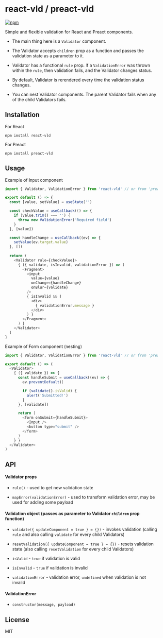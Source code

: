 # react-vld / preact-vld

[![npm](https://img.shields.io/npm/v/react-vld.svg)](https://www.npmjs.com/package/react-vld)

Simple and flexible validation for React and Preact components. 

- The main thing here is a `Validator` component. 

- The Validator accepts `children` prop as a function and passes the validation state as a parameter to it.

- Validator has a functional `rule` prop. If a `ValidationError` was thrown within the `rule`, then validation fails, and the Validator changes status.

- By default, Validator is rerendered every time the validation status changes.

- You can nest Validator components. The parent Validator fails when any of the child Validators fails.

## Installation

For React
```
npm install react-vld
```

For Preact
```
npm install preact-vld
```

## Usage

Example of Input component

```javascript
import { Validator, ValidationError } from 'react-vld' // or from 'preact-vld'

export default () => {
  const [value, setValue] = useState('')

  const checkValue = useCallback(() => {
    if (value.trim() === '') {
      throw new ValidationError('Required field')
    }
  }, [value])

  const handleChange = useCallback((ev) => {
    setValue(ev.target.value)
  }, [])
  
  return (
    <Validator rule={checkValue}>
      { ({ validate, isInvalid, validationError }) => (
        <Fragment>
          <input 
            value={value}
            onChange={handleChange}
            onBlur={validate}
          />
          { isInvalid && (
            <div>
              { validationError.message }
            </div>
          ) }
        </Fragment>
      ) }
    </Validator>
  )
}
```

Example of Form component (nesting)

```javascript
import { Validator, ValidationError } from 'react-vld' // or from 'preact-vld'

export default () => (
  <Validator>
    { ({ validate }) => {
      const handleSubmit = useCallback((ev) => {
        ev.preventDefault()

        if (validate().isValid) {
          alert('Submitted!')
        }
      }, [validate])

      return (
        <form onSubmit={handleSubmit}>
          <Input />
          <button type="submit" />
        </form>
      )
    } }
  </Validator>
)
```

## API

#### Validator props

- `rule()` - used to get new validation state

- `mapError(validationError)` - used to transform validation error, may be used for adding some payload

#### Validation object (passes as parameter to Validator `children` prop function)

- `validate({ updateComponent = true } = {})` - invokes validation (calling `rule` and also calling `validate` for every child Validators)

- `resetValidation({ updateComponent = true } = {})` - resets validation state (also calling `resetValidation` for every child Validators)

- `isValid` - `true` if validation is valid

- `isInvalid` - `true` if validation is invalid

- `validationError` - validation error, `undefined` when validation is not invalid

#### ValidationError

- `constructor(message, payload)`

## License

MIT
